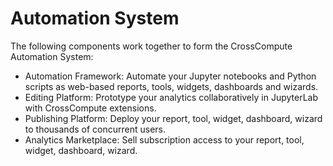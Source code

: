 # Automation System

The following components work together to form the CrossCompute Automation System:

- Automation Framework: Automate your Jupyter notebooks and Python scripts as web-based reports, tools, widgets, dashboards and wizards.
- Editing Platform: Prototype your analytics collaboratively in JupyterLab with CrossCompute extensions.
- Publishing Platform: Deploy your report, tool, widget, dashboard, wizard to thousands of concurrent users.
- Analytics Marketplace: Sell subscription access to your report, tool, widget, dashboard, wizard.
